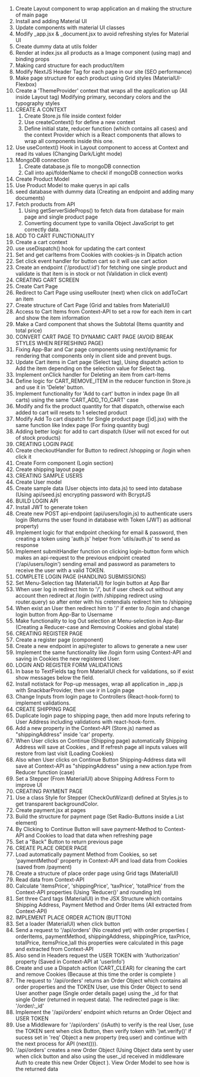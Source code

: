 1. Create Layout component to wrap application an d making the structure of main page
2. Install and adding Material UI
3. Update components with material UI classes
4. Modify _app.jsx & _document.jsx to avoid refreshing styles for Material UI
5. Create dummy data at utils folder
6. Render at index.jsx all products as a Image component (using map) and binding props
7. Making card structure for each product/item
8. Modify NextJS Header Tag for each page in our site (SEO performance)
9. Make page structure for each product using Grid styles (MaterialUI-Flexbox)
10. Create a 'ThemeProvider' context that wraps all the application up (All inside Layout tag) Modifying primary, secondary colors and the typography styles
11. CREATE A CONTEXT
    1. Create Store.js file inside context folder
    2. Use createContext() for define a new context
    3. Define initial state, reducer function (which contains all cases) and the context Provider which is a React components that allows to wrap all components inside this one.
12. Use useContext() Hook in Layout component to access at Context and read its values (Changing Dark/Light mode) 
13. MongoDB connection
    1. Create database.js file to mongoDB connection
    2. Call into api/folderName to checkl if mongoDB connection works 
14. Create Product Model
15. Use Product Model to make querys in api calls
16. seed database with dummy data (Creating an endpoint and adding many documents) 
17. Fetch products from API
    1. Using getServerSideProps() to fetch data from database for main page and single product page
    2. Converting document type to vanilla Object JavaScript to get correctly data.
18. ADD TO CART FUNCTIONALITY
  1. Create a cart context 
  2. use useDispatch() hook for updating the cart context
  3. Set and get carItems from Cookies with cookies-js in Dipatch action
  4. Set click event handler for button cart so it will use cart action
  5. Create an endpoint ('/product/:id') for fetching one single product and validate is that item is in stock or not (Validation in click event)
19. CREATING CART SCREEN
 1. Create Cart Page
 2. Redirect to Cart Page using useRouter (next) when click on addToCart an item
 3. Create structure of Cart Page (Grid and tables from MaterialUI)
 4. Access to Cart Items from Context-API to set a row for each item in cart and show the item information
 5. Make a Card component that shows the Subtotal (Items quantity and total price)
 20. CONVERT CART PAGE TO DYNAMIC CART PAGE (AVOID BREAK STYLES WHEN REFRESHING PAGE)
  1. Fixing App-Bar and Car page components using next/dynamic for rendering that components only in client side and prevent bugs.
21. Update Cart items in Cart page (Select tag), Using dispatch action to Add the item depending on the selection value for Select tag.
22. Implement onClick handler for Deleting an item from cart-Items
23. Define logic for CART_REMOVE_ITEM in the reducer function in Store.js and use it in 'Delete' button.
24. Implement functionality for 'Add to cart' button in index page (In all carts) using the same 'CART_ADD_TO_CART' case
25. Modify and fix the product quantity for that dispatch, otherwise each added to cart will resets to 1 selected product
26. Modify Add To cart dispatch for Single product page ([id].jsx) with the same function like Index page (For fixing quantity bug)
27. Adding better logic for add to cart dispatch (User will not exced for out of stock products)
28. CREATING LOGIN PAGE
 1. Create checkoutHandler for Button to redirect /shopping or /login when click it
 2. Create Form component (Login section)
 3. Create shipping layout page
29. CREATING SAMPLE USERS
 1. Create User model
 2. Create sample data (User objects into data.js) to seed into database (Using api/seed.js) encrypting password with BcryptJS
30. BUILD LOGIN API
 1. Install JWT to generate token
 2. Create new POST api-endpoint (api/users/login.js) to authenticate users login (Returns the user found in database with Token (JWT) as aditional property)
 3. Implement logic for that endpoint checking for email & password, then creating a token using 'auth.js' helper from 'utils/auth.js' to send as response
 4. Implement submitHandler function on clicking login-button form which makes an api-request to the previous endpoint created ('/api/users/login') sending email and password as parameters to receive the user with a valid TOKEN.
31. COMPLETE LOGIN PAGE (HANDLING SUBMISSIONS)
 1. Set Menu-Selection tag (MaterialUI) for login button at App Bar
 2. When user log in  redirect him to '/', but if user check out without any account then redirect at /login (with /shipping redirect using router.query) so after enter with his cretendials redirect him to /shipping
 3. When exist an User then redirect him to '/' if enter to /login and change login button from App-Bar to Username
 4. Make functionality to log Out selection at Menu-selection in App-Bar (Creating a Reducer-case and Removing Cookies and global state)
32. CREATING REGISTER PAGE
 1. Create a register page (component)
 2. Create a new endpoint in api/register to allows to generate a new user
 3. Implement the same functionality like /login form using Context-API and saving in Cookies the new registered User.
33. LOGIN AND REGISTER FORM VALIDATIONS
 1. In base to TextFields tag from MaterialUI check for validations, so if exist show messages below the field.
 2. Install notistack for Pop-up messages, wrap all application in _app.js with SnackbarProvider, then use ir in Login page
 3. Change Inputs from login page to Controllers (React-hook-form) to implement validations.
34. CREATE SHIPPING PAGE
 1. Duplicate login page to shipping page, then add more Inputs refering to User Address including validations with react-hook-form.
 2. Add a new property in the Context-API (Store.js) named as "shippingAddress" inside 'car' property.
 3. When User clicks on Continue (Shipping page) automatically Shipping Address will save at Cookies , and If refresh page all inputs values will restore from last visit (Loading Cookies)
 4. Also when User clicks on Continue Button Shipping-Address data will save at Context-API as "shippingAddress" using a new action.type from Reducer function (case)
 5. Set a Stepper (From MaterialUI) above Shipping Address Form to improve UI 
35. CREATING PAYMENT PAGE
 1. Use a class Style for Stepper (CheckOutWizard) defined at Styles.js to get transparent backgroundColor.  
 2. Create payment.jsx at pages
 3. Build the structure for payment page (Set Radio-Buttons inside a List element)
 4. By Clicking to Continue Button will save payment-Method to Context-API and Cookies to load that data when refreshing page
 5. Set a "Back" Button to return previous page 
36. CREATE PLACE ORDER PAGE
 1. Load automatically payment Method from Cookies, so set 'paymentMethod' property in Context-API and load data from Cookies (saved from /payment)
 2. Create a structure of place order page using Grid tags (MaterialUI)
 3. Read data from Context-API 
 4. Calculate 'itemsPrice', 'shippingPrice', 'taxPrice', 'totalPrice' from the Context-API properties (Using 'Reducer()' and rounding Int)
 5. Set three Card tags (MaterialUI) in the JSX Structure which contains Shipping Address, Payment Method and Order Items (All extracted from Context-API)
37. IMPLEMENT PLACE ORDER ACTION (BUTTON)
 1. Set a loader (MaterialUI) when click button
 2. Send a request to '/api/orders' (No created yet) with order properties ( orderItems,
paymentMethod, shippingAddress, shippingPrice, taxPrice, totalPrice, itemsPrice,)all this properties were calculated in this page and extracted from Context-API
 3. Also send in Headers request the USER TOKEN with 'Authorization' property (Saved in Context-API at 'userInfo')
 4. Create and use a Dispatch action (CART_CLEAR) for cleaning the cart and remove Cookies (Because at this time the order is complete ) 
 5.  The request to '/api/orders' returns an Order Object which contains all order properties and the TOKEN User, use this Order Object to send User another page (Sngle order details page) using the _id for that single Order (returned in request data). The redirected page is like: '/order/:_id' 
 6. Implement the '/api/orders' endpoint which returns an Order Object and USER TOKEN
 7. Use a Middleware for '/api/orders' (isAuth) to verify is the real User, (use the TOKEN sent when click Button, then verify token with 'jwt.verify()' if sucess set in 'req' Object a new property (req.user) and continue with the next process for API  (next())).
 8. '/api/orders' creates a new Order Object (Using Object data sent by user when click button and also using the user._id received in middleware Auth to create this new Order Object ). View Order Model to see how is the returned data
